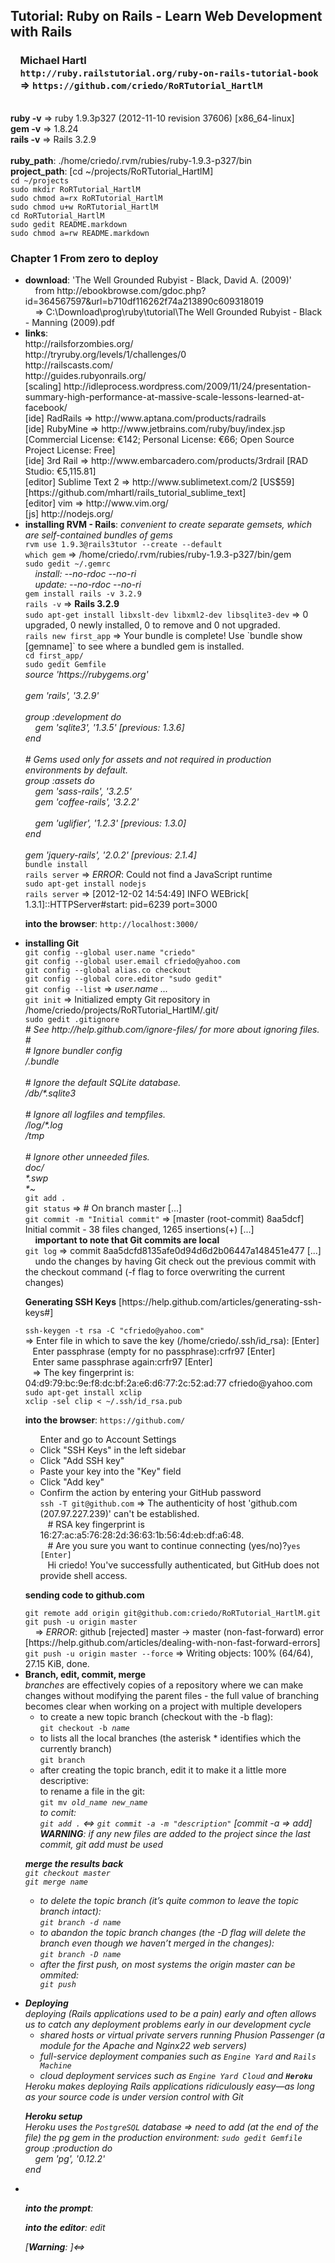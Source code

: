 <h2>Tutorial: Ruby on Rails - Learn Web Development with Rails</h2>
<h3>&nbsp;&nbsp;&nbsp;&nbsp;Michael Hartl<br />
&nbsp;&nbsp;&nbsp;&nbsp;<code>http://ruby.railstutorial.org/ruby-on-rails-tutorial-book</code><br />
&nbsp;&nbsp;&nbsp;&nbsp;=> <code>https://github.com/criedo/RoRTutorial_HartlM</code></h3>
<br />
<b>ruby -v</b> => ruby 1.9.3p327 (2012-11-10 revision 37606) [x86_64-linux]<br />
<b>gem -v</b> => 1.8.24<br />
<b>rails -v</b> => Rails 3.2.9<br />
<br />
<b>ruby_path</b>: ./home/criedo/.rvm/rubies/ruby-1.9.3-p327/bin<br />
<b>project_path</b>: [cd ~/projects/RoRTutorial_HartlM]<br />
<code>cd ~/projects</code><br />
<code>sudo mkdir RoRTutorial_HartlM</code><br />
<code>sudo chmod a=rx RoRTutorial_HartlM</code><br />
<code>sudo chmod u+w RoRTutorial_HartlM</code><br />
<code>cd RoRTutorial_HartlM</code><br />
<code>sudo gedit README.markdown</code><br />
<code>sudo chmod a=rw README.markdown</code><br />
<h3>Chapter 1 From zero to deploy</h3>
<ul>
<li><b>download</b>: 'The Well Grounded Rubyist - Black, David A. (2009)'<br />
&nbsp;&nbsp;&nbsp;&nbsp;from http://ebookbrowse.com/gdoc.php?id=364567597&url=b710df116262f74a213890c609318019<br />
&nbsp;&nbsp;&nbsp;&nbsp;=> C:\Download\prog\ruby\tutorial\The Well Grounded Rubyist - Black - Manning (2009).pdf</li>
<li><b>links</b>:<br />
http://railsforzombies.org/<br />
http://tryruby.org/levels/1/challenges/0<br />
http://railscasts.com/<br />
http://guides.rubyonrails.org/<br />
[scaling] http://idleprocess.wordpress.com/2009/11/24/presentation-summary-high-performance-at-massive-scale-lessons-learned-at-facebook/<br />
[ide] RadRails => http://www.aptana.com/products/radrails<br />
[ide] RubyMine => http://www.jetbrains.com/ruby/buy/index.jsp [Commercial License: €142; Personal License: €66; Open Source Project License: Free]<br />
[ide] 3rd Rail => http://www.embarcadero.com/products/3rdrail [RAD Studio: €5,115.81]<br />
[editor] Sublime Text 2 => http://www.sublimetext.com/2 [US$59] [https://github.com/mhartl/rails_tutorial_sublime_text]<br />
[editor] vim => http://www.vim.org/<br />
[js] http://nodejs.org/</li>
<li><b>installing RVM - Rails</b>: <i>convenient to create separate gemsets, which are self-contained bundles of gems</i><br />
<code>rvm use 1.9.3@rails3tutor --create --default</code><br />
<code>which gem</code> =&gt; /home/criedo/.rvm/rubies/ruby-1.9.3-p327/bin/gem<br />
<code>sudo gedit ~/.gemrc</code><br />
<i>&nbsp;&nbsp;&nbsp;&nbsp;install: --no-rdoc --no-ri<br />
&nbsp;&nbsp;&nbsp;&nbsp;update: --no-rdoc --no-ri</i><br />
<code>gem install rails -v 3.2.9</code><br />
<code>rails -v</code> =&gt; <b>Rails 3.2.9</b><br />
<code>sudo apt-get install libxslt-dev libxml2-dev libsqlite3-dev</code> =&gt; 0 upgraded, 0 newly installed, 0 to remove and 0 not upgraded.<br />
<code>rails new first_app</code> =&gt; Your bundle is complete! Use `bundle show [gemname]` to see where a bundled gem is installed.<br />
<code>cd first_app/</code><br />
<code>sudo gedit Gemfile</code><br />
<i>source 'https://rubygems.org'<br />
<br />
gem 'rails', '3.2.9'<br />
<br />
group :development do<br />
&nbsp;&nbsp;&nbsp;&nbsp;gem 'sqlite3', '1.3.5' [previous: 1.3.6]<br />
end<br />
<br />
# Gems used only for assets and not required in production environments by default.<br />
group :assets do<br />
&nbsp;&nbsp;&nbsp;&nbsp;gem 'sass-rails',   '3.2.5'<br />
&nbsp;&nbsp;&nbsp;&nbsp;gem 'coffee-rails', '3.2.2'<br />
<br />
&nbsp;&nbsp;&nbsp;&nbsp;gem 'uglifier', '1.2.3' [previous: 1.3.0]<br />
end<br />
<br />
gem 'jquery-rails', '2.0.2' [previous: 2.1.4]</i><br />
<code>bundle install</code><br />
<code>rails server</code> => <i>ERROR</i>: Could not find a JavaScript runtime<br />
<code>sudo apt-get install nodejs</code><br />
<code>rails server</code> =&gt; [2012-12-02 14:54:49] INFO  WEBrick[ 1.3.1]::HTTPServer#start: pid=6239 port=3000</code><br />
<p><b>into the browser</b>: <code>http://localhost:3000/</code></p></li>
<li><b>installing Git</b><br />
<code>git config --global user.name "criedo"</code><br />
<code>git config --global user.email cfriedo@yahoo.com</code><br />
<code>git config --global alias.co checkout</code><br />
<code>git config --global core.editor "sudo gedit"</code><br />
<code>git config --list</code> => <i>user.name ...</i><br />
<code>git init</code> =&gt; Initialized empty Git repository in /home/criedo/projects/RoRTutorial_HartlM/.git/<br />
<code>sudo gedit .gitignore</code><br />
<i># See http://help.github.com/ignore-files/ for more about ignoring files.<br />
#<br />
# Ignore bundler config<br />
/.bundle<br />
<br />
# Ignore the default SQLite database.<br />
/db/*.sqlite3<br />
<br />
# Ignore all logfiles and tempfiles.<br />
/log/*.log<br />
/tmp<br />
<br />
# Ignore other unneeded files.<br />
doc/<br />
*.swp<br />
*~</i><br />
<code>git add .</code><br />
<code>git status</code> =&gt; # On branch master [...]<br />
<code>git commit -m "Initial commit"</code> =&gt; [master (root-commit) 8aa5dcf] Initial commit - 38 files changed, 1265 insertions(+) [...]<br />
&nbsp;&nbsp;&nbsp;&nbsp;<b>important to note that Git commits are local</b><br />
<code>git log</code> =&gt; commit 8aa5dcfd8135afe0d94d6d2b06447a148451e477 [...]<br />
&nbsp;&nbsp;&nbsp;&nbsp;undo the changes by having Git check out the previous commit with the checkout command (-f flag to force overwriting the current changes)</code><br />
<p><b>Generating SSH Keys</b> [https://help.github.com/articles/generating-ssh-keys#]</p>
<code>ssh-keygen -t rsa -C "cfriedo@yahoo.com"</code><br />
=&gt; Enter file in which to save the key (/home/criedo/.ssh/id_rsa): [Enter]<br />
&nbsp;&nbsp;&nbsp;Enter passphrase (empty for no passphrase):crfr97 [Enter]<br />
&nbsp;&nbsp;&nbsp;Enter same passphrase again:crfr97 [Enter]<br />
&nbsp;&nbsp;&nbsp;=&gt; The key fingerprint is: 04:d9:79:bc:9e:f8:dc:bf:2a:e6:d6:77:2c:52:ad:77 cfriedo@yahoo.com<br />
<code>sudo apt-get install xclip</code><br />
<code>xclip -sel clip &lt ~/.ssh/id_rsa.pub</code>
<p><b>into the browser</b>: <code>https://github.com/</code><br />
<ul></li>Enter and go to Account Settings</li>
<li>Click "SSH Keys" in the left sidebar</li>
<li>Click "Add SSH key"</li>
<li>Paste your key into the "Key" field</li>
<li>Click "Add key"</li>
<li>Confirm the action by entering your GitHub password<br />
<code>ssh -T git@github.com</code> =&gt; The authenticity of host 'github.com (207.97.227.239)' can't be established.<br />
&nbsp;&nbsp;&nbsp;# RSA key fingerprint is 16:27:ac:a5:76:28:2d:36:63:1b:56:4d:eb:df:a6:48.<br />
&nbsp;&nbsp;&nbsp;# Are you sure you want to continue connecting (yes/no)?</i><code>yes [Enter]</code><br />
&nbsp;&nbsp;&nbsp;Hi criedo! You've successfully authenticated, but GitHub does not provide shell access.</li></ul>
<p><b>sending code to github.com</b></p>
<code>git remote add origin git@github.com:criedo/RoRTutorial_HartlM.git</code><br />
<code>git push -u origin master</code><br />
&nbsp;&nbsp;&nbsp;&nbsp;=&gt; <i>ERROR</i>: github [rejected] master -> master (non-fast-forward) error [https://help.github.com/articles/dealing-with-non-fast-forward-errors]<br />
<code>git push -u origin master --force</code> =&gt; Writing objects: 100% (64/64), 27.15 KiB, done.
<li><b>Branch, edit, commit, merge</b><br />
<i>branches</i> are effectively copies of a repository where we can make changes without modifying the parent files - the full value of branching becomes clear when working on a project with multiple developers<br />
<ul><li>to create a new topic branch (checkout with the -b flag):<br />
<code>git checkout -b <i>name</i></code></li>
<li>to lists all the local branches (the asterisk * identifies which the currently branch)<br />
<code>git branch</code></li>
<li>after creating the topic branch, edit it to make it a little more descriptive:<br />
to rename a file in the git:<br />
<code>git mv <i>old_name</> <i>new_name</i></code><br />
to comit:<br />
<code>git add .</code> &lt;=&gt; <code>git commit -a -m "description"</code> [commit -a =&gt; add]<br />
<b><i>WARNING</i></b>: if any new files are added to the project since the last commit, <i>git add</i> must be used</li></ul>
<p><b>merge the results back</b><br />
<code>git checkout master</code><br />
<code>git merge <i>name</i></code><br />
<ul><li>to delete the topic branch (it’s quite common to leave the topic branch intact):<br />
<code>git branch -d <i>name</i></code></li>
<li>to abandon the topic branch changes (the -D flag will delete the branch even though we haven’t merged in the changes):<br />
<code>git branch -D <i>name</i></code></li>
<li>after the first push, on most systems the origin master can be ommited:<br />
<code>git push</code><br /></p></li></ul></li>
<li><b>Deploying</b><br />
deploying (Rails applications used to be a pain) early and often allows us to catch any deployment problems early in our development cycle<br />
<ul><li>shared hosts or virtual private servers running Phusion Passenger (a module for the Apache and Nginx22 web servers)</li>
<li>full-service deployment companies such as <code>Engine Yard</code> and <code>Rails Machine</code></li>
<li>cloud deployment services such as <code>Engine Yard Cloud</code> and <code><b>Heroku</b></code></li></ul>
Heroku makes deploying Rails applications ridiculously easy—as long as your source code is under version control with Git
<p><b>Heroku setup</b><br />
Heroku uses the <code>PostgreSQL</code> database =&gt; need to add (at the end of the file) the pg gem in the production environment:
<code>sudo gedit Gemfile</code><br />
<i>group :production do<br />
&nbsp;&nbsp;&nbsp;&nbsp;gem 'pg', '0.12.2'<br />
end</i><br />

</li>

<li><b></b><br />
<p><b>into the prompt</b>: <code></code></p>
<p><b>into the editor</b>: <i>edit</i> </p>
[<b><i>Warning</i></b>: ]&lt;=&gt;
</li>
</ul>
